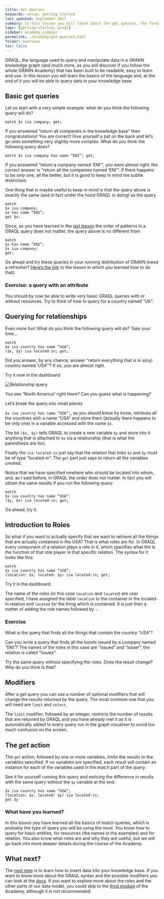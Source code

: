 ```yaml
---
title: Get Queries
keywords: setup, getting started
last_updated: September 2017
summary: In this lesson you will learn about the get queries, the fundamental queries used to explore GRAKN Knowledge bases
tags: [getting-started, graql]
sidebar: academy_sidebar
permalink: ./academy/get-queries.html
folder: overview
toc: false
---
```


GRAQL, the language used to query and manipulate data in a GRAKN knowledge graph (and much more, as you will discover if you follow the whole GRAKN Academy) that has been built to be readable, easy to learn and use. In this lesson you will learn the basics of the language and, at the end of it you will be able to query data in your knowledge base.


## Basic get queries

Let us start with a very simple example: what do you think the following query will do?

 `match $x isa company; get;`

If you answered “return all companies in the knowledge base” then congratulations! You are correct! Give yourself a pat on the back and let’s go onto something very slightly more complex. What do you think the following query does?

`match $x isa company has name “ENI”; get;`

If you answered “return a company named ‘ENI’”, you were almost right: the correct answer is “return all the companies named ‘ENI’”. If there happens to be only one, all the better, but it is good to keep in mind the subtle distinction.

One thing that is maybe useful to keep in mind is that the query above is exactly the same (and in fact under the hood GRAQL is doing) as the query


```graql
match
$x isa company;
$x has name “ENI”;
get $x;
```

Since, as you have learned in the [last lesson](/academy/graql-intro.html) the order of patterns in a GRAQL query does not matter, the query above is no different from

```graql
match
$x has name “ENI”;
$x isa company;
get;
```

Go ahead and try these queries in your running distribution of GRAKN (need a refresher? [Here’s the link](/academy/setup.html) to the lesson in which you learned how to do that).


### Exercise: a query with an attribute
You should by now be able to write very basic GRAQL queries with or without resources. Try to think of how to query for a country named “UK”.


## Querying for relationships
Even more fun! What do you think the following query will do? Take your time…

```graql
match
$x isa country has name “USA”;
($x, $y) isa located-in; get;
```

Did you answer, by any chance, answer “return everything that is in a(ny) country named ‘USA’”? If so, you are almost right.

Try it now in the dashboard

  ![Relationship query](/images/academy/2-graql/relationship-query.png)

You see “North America” right there? Can you guess what is happening?

Let’s break the query into small pieces

`$x isa country has name “USA”;`, as you should know by know, retrieves all the countries with a name “USA” and store them (actually there happens to be only one) in a variable accessed with the name `$x`.

The bit `($x, $y)` tells GRAQL to create a new variable `$y` and store into it anything that is attached to `$x` via a relationship (that is what the parenthesis are for).

Finally the `isa located-in` just say that the relation that links `$x` and `$y` must be of type “located-in”. The `get` part just says to return all the variables created.

Notice that we have specified nowhere who should be located into whom, and, as I said before, in GRAQL the order does not matter. In fact you will obtain the same results if you run the following query:

```graql
match
$x isa country has name “USA”;
($y, $x) isa located-in; get;
```

Go ahead, try it.


## Introduction to Roles
So what if you want to actually specify that we want to retrieve all the things that are actually contained in the USA? That is what roles are for. In GRAQL every component of a relation plays a role in it, which specifies what the is the function of that role player in that specific relation. The syntax for it looks like this:

```graql
match
$x isa country has name “USA”;
(location: $x, located: $y) isa located-in; get;
```

Try it in the dashboard.

The name of the roles (in this case `location` and `located`) are user specified, I have assigned the label `location` to the container in the located-in relation and `located` for the thing which is contained. It is just then a matter of adding the role names followed by `:`.

### Exercise
What is the query that finds all the things that _contain_ the country “USA”?

Can you write a query that finds all the bonds issued by a company named “ENI”? The names of the roles in this case are “issued” and “issuer”, the relation is called “issues”.

Try the same query without specifying the roles. Does the result change? Why do you think is that?


## Modifiers
After a get query you can use a number of optional modifiers that will change the results returned by the query. The most common one that you will need are `limit` and `select`.

The `limit` modifier, followed by an integer, restricts the number of results that are returned by GRAQL and you have already met it as it is automatically added to every query run in the graph visualiser to avoid too much confusion on the screen.


## The _get_ action
The `get` action, followed by one or more variables, limits the results to the variables specified. If no variables are specified, each result will contain an instance for each of the variables used in the match part of the query.

See it for yourself running this query and noticing the difference in results with the same query without the `$y` variable at the end.

```graql
$x isa country has name “USA”;
(location: $x, located: $y) isa located-in;
get $y
```


### What have you learned?
In this lesson you have learned all the basics of match queries, which is probably the type of query you will be using the most. You know how to query for basic entities, for resources (the names in the examples) and for relation. You also know what roles are and why they are useful, but we will go back into more deeper details during the course of the Academy.


## What next?
The [next step](/academy/insert-delete-queries.html) is to learn how to insert data into your knowledge base. If you want to know more about the GRAQL syntax and the possible modifiers you can look at the [docs](/index.html). If you want to explore more about the roles and the other parts of our data model, you could skip to the [third module](/academy/schema-elements.html) of the Academy, although it is not recommended.
